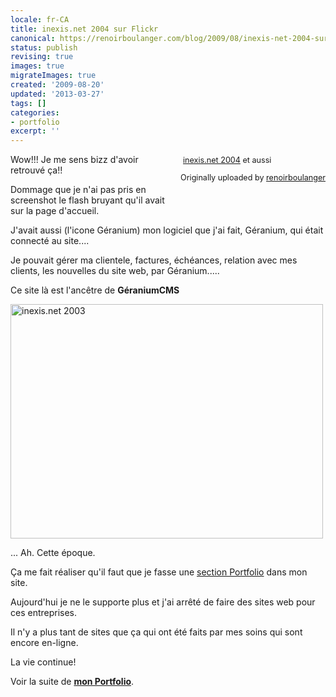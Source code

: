 ```yaml
---
locale: fr-CA
title: inexis.net 2004 sur Flickr
canonical: https://renoirboulanger.com/blog/2009/08/inexis-net-2004-sur-flickr/
status: publish
revising: true
images: true
migrateImages: true
created: '2009-08-20'
updated: '2013-03-27'
tags: []
categories:
- portfolio
excerpt: ''
---
```


<div style="float: right; margin-left: 10px; margin-bottom: 10px;"><img style="border: none;" src="http://farm1.static.flickr.com/137/389686111_d81fadfa86_m.jpg" alt="" />
<span style="font-size: 0.9em; margin-top: 0px;">
<a href="http://www.flickr.com/photos/inexisdotnet/389686111">inexis.net 2004</a> et aussi

Originally uploaded by <a href="http://www.flickr.com/people/inexisdotnet/">renoirboulanger</a>

</span></div>
Wow!!! Je me sens bizz d'avoir retrouvé ça!!

Dommage que je n'ai pas pris en screenshot le flash bruyant qu'il avait sur la page d'accueil.

J'avait aussi (l'icone Géranium) mon logiciel que j'ai fait, Géranium, qui était connecté au site....

Je pouvait gérer ma clientele, factures, échéances, relation avec mes clients, les nouvelles du site web, par Géranium.....

Ce site là est l'ancêtre de <strong>GéraniumCMS</strong>

<a title="inexis.net 2003 by renoirboulanger, on Flickr" href="http://www.flickr.com/photos/inexisdotnet/389686196/"><img src="http://farm1.static.flickr.com/175/389686196_7acec93662.jpg" alt="inexis.net 2003" width="500" height="375" /></a>

... Ah. Cette époque.

Ça me fait réaliser qu'il faut que je fasse une <a href="http://renoirboulanger.com/blog/category/portfolio/">section Portfolio</a> dans mon site.

Aujourd'hui je ne le supporte plus et j'ai arrêté de faire des sites web pour ces entreprises.

Il n'y a plus tant de sites que ça qui ont été faits par mes soins qui sont encore en-ligne.

La vie continue!

Voir la suite de <a href="http://renoirboulanger.com/blog/category/portfolio/"><strong>mon Portfolio</strong></a>.